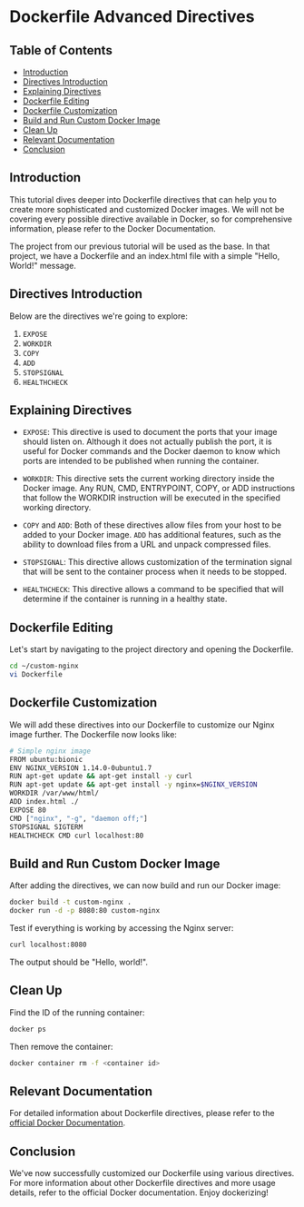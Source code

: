 # Dockerfile Advanced Directives

## Table of Contents

- [Introduction](#introduction)
- [Directives Introduction](#directives-introduction)
- [Explaining Directives](#explaining-directives)
- [Dockerfile Editing](#dockerfile-editing)
- [Dockerfile Customization](#dockerfile-customization)
- [Build and Run Custom Docker Image](#build-and-run-custom-docker-image)
- [Clean Up](#clean-up)
- [Relevant Documentation](#relevant-documentation)
- [Conclusion](#conclusion)

## Introduction

This tutorial dives deeper into Dockerfile directives that can help you to create more sophisticated and customized Docker images. We will not be covering every possible directive available in Docker, so for comprehensive information, please refer to the Docker Documentation.

The project from our previous tutorial will be used as the base. In that project, we have a Dockerfile and an index.html file with a simple "Hello, World!" message.

## Directives Introduction

Below are the directives we're going to explore:

1. `EXPOSE`
2. `WORKDIR`
3. `COPY`
4. `ADD`
5. `STOPSIGNAL`
6. `HEALTHCHECK`

## Explaining Directives

- `EXPOSE`: This directive is used to document the ports that your image should listen on. Although it does not actually publish the port, it is useful for Docker commands and the Docker daemon to know which ports are intended to be published when running the container.

- `WORKDIR`: This directive sets the current working directory inside the Docker image. Any RUN, CMD, ENTRYPOINT, COPY, or ADD instructions that follow the WORKDIR instruction will be executed in the specified working directory.

- `COPY` and `ADD`: Both of these directives allow files from your host to be added to your Docker image. `ADD` has additional features, such as the ability to download files from a URL and unpack compressed files.

- `STOPSIGNAL`: This directive allows customization of the termination signal that will be sent to the container process when it needs to be stopped.

- `HEALTHCHECK`: This directive allows a command to be specified that will determine if the container is running in a healthy state.

## Dockerfile Editing

Let's start by navigating to the project directory and opening the Dockerfile.

```bash
cd ~/custom-nginx
vi Dockerfile
```

## Dockerfile Customization

We will add these directives into our Dockerfile to customize our Nginx image further. The Dockerfile now looks like:

```bash
# Simple nginx image
FROM ubuntu:bionic
ENV NGINX_VERSION 1.14.0-0ubuntu1.7
RUN apt-get update && apt-get install -y curl
RUN apt-get update && apt-get install -y nginx=$NGINX_VERSION
WORKDIR /var/www/html/
ADD index.html ./
EXPOSE 80
CMD ["nginx", "-g", "daemon off;"]
STOPSIGNAL SIGTERM
HEALTHCHECK CMD curl localhost:80
```

## Build and Run Custom Docker Image

After adding the directives, we can now build and run our Docker image:

```bash
docker build -t custom-nginx .
docker run -d -p 8080:80 custom-nginx
```

Test if everything is working by accessing the Nginx server:

```bash
curl localhost:8080
```

The output should be "Hello, world!".

## Clean Up

Find the ID of the running container:

```bash
docker ps
```

Then remove the container:

```bash
docker container rm -f <container id>
```

## Relevant Documentation

For detailed information about Dockerfile directives, please refer to the [official Docker Documentation](https://docs.docker.com/engine/reference/builder/).

## Conclusion

We've now successfully customized our Dockerfile using various directives. For more information about other Dockerfile directives and more usage details, refer to the official Docker documentation. Enjoy dockerizing!
